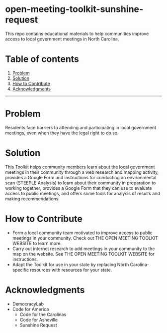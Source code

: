 # open-meeting-toolkit-sunshine-request

This repo contains educational materials to help communities improve access to local government meetings in North Carolina.

# Table of contents

1. [Problem](#problem)
2. [Solution](#solution)
3. [How to Contribute](#how-to-contribute)
4. [Acknowledgments](#acknowledgments)

---

# Problem
Residents face barriers to attending and participating in local government meetings, even when they have the legal right to do so. 

# Solution
This Toolkit helps community members learn about the local government meetings in their community through a web research and mapping activity, provides a Google Form and instructions for conducting an environmental scan (STEEPLE Analysis) to learn about their community in preparation to working together, provides a Google Form that they can use to evaluate access to public meetings, and offers some tools for analysis of results and making recommendations.
 
# How to Contribute
* Form a local community team motivated to improve access to public meetings in your community. Check out THE OPEN MEETING TOOLKIT WEBSITE to learn more.
* Carry out internet research to add meetings in your community to the map on the website. See THE OPEN MEETING TOOLKIT WEBSITE for instructions. 
* Adapt the Toolkit for use in your state by replacing North Carolina-specific resources with resources for your state.

# Acknowledgments
- DemocracyLab
- Code for America
  - Code for the Carolinas
  - Code for Asheville
  - Sunshine Request
